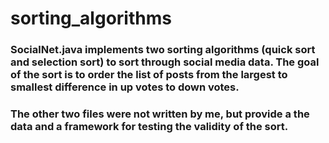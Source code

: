 # sorting_algorithms

### SocialNet.java implements two sorting algorithms (quick sort and selection sort) to sort through social media data. The goal of the sort is to order the list of posts from the largest to smallest difference in up votes to down votes.

### The other two files were not written by me, but provide a the data and a framework for testing the validity of the sort. 
